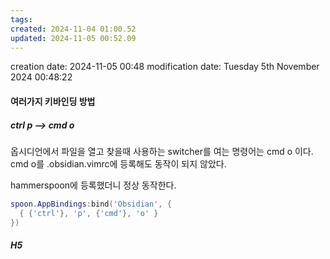 ```yaml
---
tags: 
created: 2024-11-04 01:00.52
updated: 2024-11-05 00:52.09
---
```


creation date: 2024-11-05 00:48
modification date: Tuesday 5th November 2024 00:48:22

#### 여러가지 키바인딩 방법

##### ctrl p --> cmd o
옵시디언에서 파일을 열고 찾을때 사용하는 switcher를 여는 명령어는 cmd o 이다.
cmd o를 .obsidian.vimrc에 등록해도 동작이 되지 않았다.

hammerspoon에 등록했더니 정상 동작한다.

```lua
spoon.AppBindings:bind('Obsidian', {
  { {'ctrl'}, 'p', {'cmd'}, 'o' }
})

```

##### H5